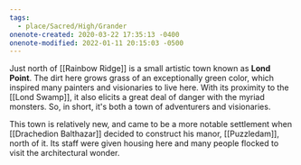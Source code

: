 ```yaml
---
tags:
  - place/Sacred/High/Grander
onenote-created: 2020-03-22 17:35:13 -0400
onenote-modified: 2022-01-11 20:15:03 -0500
---
```


Just north of [[Rainbow Ridge]] is a small artistic town known as **Lond Point**. The dirt here grows grass of an exceptionally green color, which inspired many painters and visionaries to live here. With its proximity to the [[Lond Swamp]], it also elicits a great deal of danger with the myriad monsters. So, in short, it's both a town of adventurers and visionaries.

This town is relatively new, and came to be a more notable settlement when [[Drachedion Balthazar]] decided to construct his manor, [[Puzzledam]], north of it. Its staff were given housing here and many people flocked to visit the architectural wonder.
